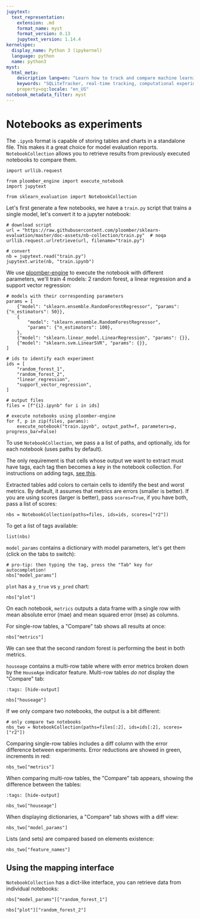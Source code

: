 ```yaml
---
jupytext:
  text_representation:
    extension: .md
    format_name: myst
    format_version: 0.13
    jupytext_version: 1.14.4
kernelspec:
  display_name: Python 3 (ipykernel)
  language: python
  name: python3
myst:
  html_meta:
    description lang=en: "Learn how to track and compare machine learning experiments using NotebookCollection. Retrieve results from previously executed notebooks to compare them in real-time."
    keywords: "SQLiteTracker, real-time tracking, computational experiments, machine learning, Python, TensorFlow, Keras, Fashion MNIST, neural network, training, validation metrics, SQL, sklearn_evaluation"
    property=og:locale: "en_US"
notebook_metadata_filter: myst
---
```


# Notebooks as experiments

The `.ipynb` format is capable of storing tables and charts in a standalone file. This makes it a great choice for model evaluation reports. `NotebookCollection` allows you to retrieve results from previously executed notebooks to compare them.

```{code-cell} ipython3
import urllib.request

from ploomber_engine import execute_notebook
import jupytext

from sklearn_evaluation import NotebookCollection
```

Let's first generate a few notebooks, we have a `train.py` script that trains a single model, let's convert it to a jupyter notebook:

```{code-cell} ipython3
# download script
url = "https://raw.githubusercontent.com/ploomber/sklearn-evaluation/master/doc-assets/nb-collection/train.py"  # noqa
urllib.request.urlretrieve(url, filename="train.py")

# convert
nb = jupytext.read("train.py")
jupytext.write(nb, "train.ipynb")
```

We use [ploomber-engine](https://github.com/ploomber/ploomber-engine) to execute the notebook with different parameters, we'll train 4 models: 2 random forest, a linear regression and a support vector regression:

```{code-cell} ipython3
# models with their corresponding parameters
params = [
    {"model": "sklearn.ensemble.RandomForestRegressor", "params": {"n_estimators": 50}},
    {
        "model": "sklearn.ensemble.RandomForestRegressor",
        "params": {"n_estimators": 100},
    },
    {"model": "sklearn.linear_model.LinearRegression", "params": {}},
    {"model": "sklearn.svm.LinearSVR", "params": {}},
]

# ids to identify each experiment
ids = [
    "random_forest_1",
    "random_forest_2",
    "linear_regression",
    "support_vector_regression",
]

# output files
files = [f"{i}.ipynb" for i in ids]

# execute notebooks using ploomber-engine
for f, p in zip(files, params):
    execute_notebook("train.ipynb", output_path=f, parameters=p, progress_bar=False)
```

To use `NotebookCollection`, we pass a a list of paths, and optionally, ids for each notebook (uses paths by default).

The only requirement is that cells whose output we want to extract must have tags, each tag then becomes a key in the notebook collection. For instructions on adding tags, [see this](https://papermill.readthedocs.io/en/latest/usage-parameterize.html).

Extracted tables add colors to certain cells to identify the best and worst metrics. By default, it assumes that metrics are errors (smaller is better). If you are using scores (larger is better), pass `scores=True`, if you have both, pass a list of scores:

```{code-cell} ipython3
nbs = NotebookCollection(paths=files, ids=ids, scores=["r2"])
```

To get a list of tags available:

```{code-cell} ipython3
list(nbs)
```

`model_params` contains a dictionary with model parameters, let's get them (click on the tabs to switch):

```{code-cell} ipython3
# pro-tip: then typing the tag, press the "Tab" key for autocompletion!
nbs["model_params"]
```

`plot` has a `y_true` vs `y_pred` chart:

```{code-cell} ipython3
nbs["plot"]
```

On each notebook, `metrics` outputs a data frame with a single row with mean absolute error (mae) and mean squared error (mse) as columns.

For single-row tables, a "Compare" tab shows all results at once:

```{code-cell} ipython3
nbs["metrics"]
```

We can see that the second random forest is performing the best in both metrics.

`houseage` contains a multi-row table where with error metrics broken down by the `HouseAge` indicator feature. Multi-row tables *do not* display the "Compare" tab:

```{code-cell} ipython3
:tags: [hide-output]

nbs["houseage"]
```

If we only compare two notebooks, the output is a bit different:

```{code-cell} ipython3
# only compare two notebooks
nbs_two = NotebookCollection(paths=files[:2], ids=ids[:2], scores=["r2"])
```

Comparing single-row tables includes a diff column with the error difference between experiments. Error reductions are showed in green, increments in red:

```{code-cell} ipython3
nbs_two["metrics"]
```

When comparing multi-row tables, the "Compare" tab appears, showing the difference between the tables:

```{code-cell} ipython3
:tags: [hide-output]

nbs_two["houseage"]
```

When displaying dictionaries, a "Compare" tab shows with a diff view:

```{code-cell} ipython3
nbs_two["model_params"]
```

Lists (and sets) are compared based on elements existence:

```{code-cell} ipython3
nbs_two["feature_names"]
```

## Using the mapping interface

`NotebookCollection` has a dict-like interface, you can retrieve data from individual notebooks:

```{code-cell} ipython3
nbs["model_params"]["random_forest_1"]
```

```{code-cell} ipython3
nbs["plot"]["random_forest_2"]
```
